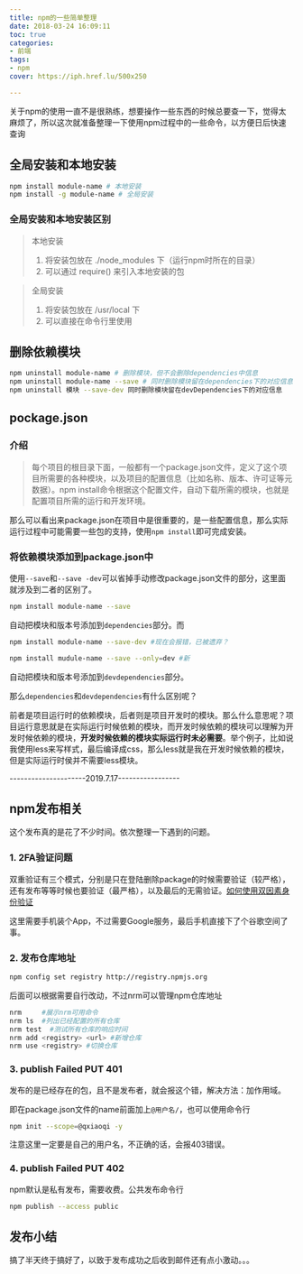 ```yaml
---
title: npm的一些简单整理
date: 2018-03-24 16:09:11
toc: true
categories:
- 前端
tags:
- npm
cover: https://iph.href.lu/500x250

---
```


关于npm的使用一直不是很熟练，想要操作一些东西的时候总要查一下，觉得太麻烦了，所以这次就准备整理一下使用npm过程中的一些命令，以方便日后快速查询

<!--more-->

## 全局安装和本地安装

```bash 
npm install module-name # 本地安装
npm install -g module-name # 全局安装 
```

### 全局安装和本地安装区别

> 本地安装
> 1. 将安装包放在 ./node_modules 下（运行npm时所在的目录）
> 2. 可以通过 require() 来引入本地安装的包

> 全局安装
> 1. 将安装包放在 /usr/local 下
> 2. 可以直接在命令行里使用

## 删除依赖模块

```bash 
npm uninstall module-name # 删除模块，但不会删除dependencies中信息
npm uninstall module-name --save # 同时删除模块留在dependencies下的对应信息
npm uninstall 模块 --save-dev 同时删除模块留在devDependencies下的对应信息
```

## pockage.json

### 介绍

> 每个项目的根目录下面，一般都有一个package.json文件，定义了这个项目所需要的各种模块，以及项目的配置信息（比如名称、版本、许可证等元数据）。npm install命令根据这个配置文件，自动下载所需的模块，也就是配置项目所需的运行和开发环境。

那么可以看出来package.json在项目中是很重要的，是一些配置信息，那么实际运行过程中可能需要一些包的支持，使用`npm install`即可完成安装。

### 将依赖模块添加到package.json中

使用`--save`和`--save -dev`可以省掉手动修改package.json文件的部分，这里面就涉及到二者的区别了。

```bash 
npm install module-name --save
```

自动把模块和版本号添加到`dependencies`部分。而

```bash 
npm install module-name --save-dev #现在会报错，已被遗弃？

npm install mudule-name --save --only=dev #新
```

自动把模块和版本号添加到`devdependencies`部分。

那么`dependencies`和`devdependencies`有什么区别呢？

前者是项目运行时的依赖模块，后者则是项目开发时的模块。那么什么意思呢？项目运行意思就是在实际运行时候依赖的模块，而开发时候依赖的模块可以理解为开发时候依赖的模块，**开发时候依赖的模块实际运行时未必需要**。举个例子，比如说我使用less来写样式，最后编译成css，那么less就是我在开发时候依赖的模块，但是实际运行时侯并不需要less模块。



---------------------2019.7.17-----------------

## npm发布相关

这个发布真的是花了不少时间。依次整理一下遇到的问题。

### 1. 2FA验证问题

双重验证有三个模式，分别是只在登陆删除package的时候需要验证（较严格），还有发布等等时候也要验证（最严格），以及最后的无需验证。[如何使用双因素身份验证](https://cloud.tencent.com/developer/section/1490246)

这里需要手机装个App，不过需要Google服务，最后手机直接下了个谷歌空间了事。

### 2. 发布仓库地址

```bash
npm config set registry http://registry.npmjs.org 
```

后面可以根据需要自行改动，不过nrm可以管理npm仓库地址

```bash
nrm     #展示nrm可用命令
nrm ls  #列出已经配置的所有仓库
nrm test  #测试所有仓库的响应时间
nrm add <registry> <url> #新增仓库
nrm use <registry> #切换仓库
```

### 3. publish Failed PUT 401

发布的是已经存在的包，且不是发布者，就会报这个错，解决方法：加作用域。

即在package.json文件的name前面加上`@用户名/`，也可以使用命令行

```bash
npm init --scope=@qxiaoqi -y
```

注意这里一定要是自己的用户名，不正确的话，会报403错误。

### 4. publish Failed PUT 402

npm默认是私有发布，需要收费。公共发布命令行

```bash
npm publish --access public
```

## 发布小结

搞了半天终于搞好了，以致于发布成功之后收到邮件还有点小激动。。。